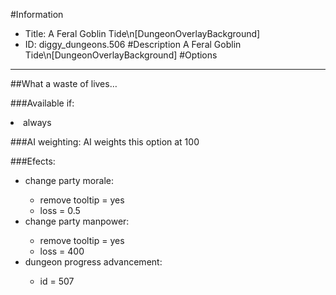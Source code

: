 #Information
 - Title: A Feral Goblin Tide\n[DungeonOverlayBackground]
 - ID: diggy_dungeons.506
#Description
A Feral Goblin Tide\n[DungeonOverlayBackground]
#Options

___
##What a waste of lives…

###Available if:
<li>always</li>

###AI weighting:
AI weights this option at 100


###Efects:<ul><li>change party morale:</li><ul><li>remove tooltip = yes</li><li>loss = 0.5</li></ul><li>change party manpower:</li><ul><li>remove tooltip = yes</li><li>loss = 400</li></ul><li>dungeon progress advancement:</li><ul><li>id = 507</li></ul></ul>
